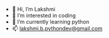 - 👋 Hi, I’m Lakshmi
- 👀 I’m interested in coding
- 🌱 I’m currently learning python
- 📫 lakshmi.b.pythondev@gmail.com

<!---
Lakshmishiny77/Lakshmishiny77 is a ✨ special ✨ repository because its `README.md` (this file) appears on your GitHub profile.
You can click the Preview link to take a look at your changes.
--->
